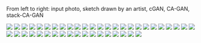 From left to right: input photo, sketch drawn by an artist, cGAN, CA-GAN, stack-CA-GAN

<img src='CUFS_338/1.jpg' aligh=center>

<img src='CUFS_338/2.jpg' aligh=center>

<img src='CUFS_338/3.jpg' aligh=center>

<img src='CUFS_338/4.jpg' aligh=center>

<img src='CUFS_338/5.jpg' aligh=center>

<img src='CUFS_338/6.jpg' aligh=center>

<img src='CUFS_338/7.jpg' aligh=center>

<img src='CUFS_338/8.jpg' aligh=center>

<img src='CUFS_338/9.jpg' aligh=center>

<img src='CUFS_338/10.jpg' aligh=center>

<img src='CUFS_338/11.jpg' aligh=center>

<img src='CUFS_338/12.jpg' aligh=center>

<img src='CUFS_338/13.jpg' aligh=center>

<img src='CUFS_338/14.jpg' aligh=center>

<img src='CUFS_338/15.jpg' aligh=center>

<img src='CUFS_338/16.jpg' aligh=center>

<img src='CUFS_338/17.jpg' aligh=center>

<img src='CUFS_338/18.jpg' aligh=center>

<img src='CUFS_338/19.jpg' aligh=center>

<img src='CUFS_338/20.jpg' aligh=center>

<img src='CUFS_338/21.jpg' aligh=center>

<img src='CUFS_338/22.jpg' aligh=center>

<img src='CUFS_338/23.jpg' aligh=center>

<img src='CUFS_338/24.jpg' aligh=center>

<img src='CUFS_338/25.jpg' aligh=center>

<img src='CUFS_338/26.jpg' aligh=center>

<img src='CUFS_338/27.jpg' aligh=center>

<img src='CUFS_338/28.jpg' aligh=center>

<img src='CUFS_338/29.jpg' aligh=center>

<img src='CUFS_338/30.jpg' aligh=center>

<img src='CUFS_338/31.jpg' aligh=center>

<img src='CUFS_338/32.jpg' aligh=center>

<img src='CUFS_338/33.jpg' aligh=center>

<img src='CUFS_338/34.jpg' aligh=center>

<img src='CUFS_338/35.jpg' aligh=center>

<img src='CUFS_338/36.jpg' aligh=center>

<img src='CUFS_338/37.jpg' aligh=center>

<img src='CUFS_338/38.jpg' aligh=center>

<img src='CUFS_338/39.jpg' aligh=center>

<img src='CUFS_338/40.jpg' aligh=center>

<img src='CUFS_338/41.jpg' aligh=center>

<img src='CUFS_338/42.jpg' aligh=center>

<img src='CUFS_338/43.jpg' aligh=center>

